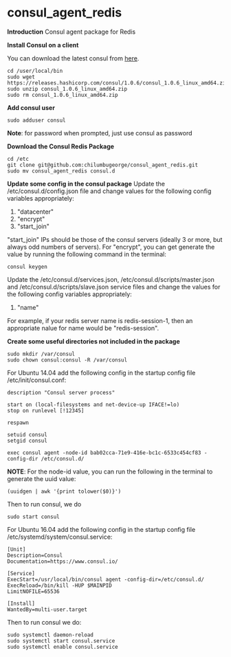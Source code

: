 # consul_agent_redis

**Introduction**
Consul agent package for Redis

**Install Consul on a client**

You can download the latest consul from [here](https://releases.hashicorp.com/consul/).

```
cd /user/local/bin
sudo wget https://releases.hashicorp.com/consul/1.0.6/consul_1.0.6_linux_amd64.zip
sudo unzip consul_1.0.6_linux_amd64.zip
sudo rm consul_1.0.6_linux_amd64.zip
```

**Add consul user**
```
sudo adduser consul
```

**Note**: for password when prompted, just use consul as password

**Download the Consul Redis Package**
```
cd /etc
git clone git@github.com:chilumbugeorge/consul_agent_redis.git
sudo mv consul_agent_redis consul.d
```
**Update some config in the consul package**
Update the /etc/consul.d/config.json file and change values for the following config variables appropriately: 
1. "datacenter" 
2. "encrypt"   
3. "start_join"

"start_join" IPs should be those of the consul servers (ideally 3 or more, but always odd numbers of servers). For "encrypt", you can get generate the value by running the following command in the terminal:
```
consul keygen
```
Update the /etc/consul.d/services.json, /etc/consul.d/scripts/master.json and /etc/consul.d/scripts/slave.json service files and change the values for the following config variables appropriately:
1. "name" 

For example, if your redis server name is redis-session-1, then an appropriate nalue for name would be "redis-session". 

**Create some useful directories not included in the package**
```
sudo mkdir /var/consul
sudo chown consul:consul -R /var/consul
```
For Ubuntu 14.04 add the following config in the startup config file /etc/init/consul.conf:
```
description "Consul server process"

start on (local-filesystems and net-device-up IFACE!=lo)
stop on runlevel [!12345]

respawn

setuid consul
setgid consul

exec consul agent -node-id bab02cca-71e9-416e-bc1c-6533c454cf83 -config-dir /etc/consul.d/
```
**NOTE**: For the node-id value, you can run the following in the terminal to generate the uuid value:
```
(uuidgen | awk '{print tolower($0)}')
```
Then to run consul, we do
```
sudo start consul
```
For Ubuntu 16.04 add the following config in the startup config file /etc/systemd/system/consul.service:
```
[Unit]
Description=Consul
Documentation=https://www.consul.io/

[Service]
ExecStart=/usr/local/bin/consul agent -config-dir=/etc/consul.d/ 
ExecReload=/bin/kill -HUP $MAINPID
LimitNOFILE=65536

[Install]
WantedBy=multi-user.target
```

Then to run consul we do:
```
sudo systemctl daemon-reload
sudo systemctl start consul.service
sudo systemctl enable consul.service
```
 
